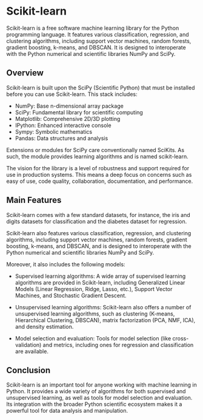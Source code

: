 # Scikit-learn

Scikit-learn is a free software machine learning library for the Python programming language. It features various classification, regression, and clustering algorithms, including support vector machines, random forests, gradient boosting, k-means, and DBSCAN. It is designed to interoperate with the Python numerical and scientific libraries NumPy and SciPy.

## Overview

Scikit-learn is built upon the SciPy (Scientific Python) that must be installed before you can use Scikit-learn. This stack includes:

- NumPy: Base n-dimensional array package
- SciPy: Fundamental library for scientific computing
- Matplotlib: Comprehensive 2D/3D plotting
- IPython: Enhanced interactive console
- Sympy: Symbolic mathematics
- Pandas: Data structures and analysis

Extensions or modules for SciPy care conventionally named SciKits. As such, the module provides learning algorithms and is named scikit-learn.

The vision for the library is a level of robustness and support required for use in production systems. This means a deep focus on concerns such as easy of use, code quality, collaboration, documentation, and performance.

## Main Features

Scikit-learn comes with a few standard datasets, for instance, the iris and digits datasets for classification and the diabetes dataset for regression.

Scikit-learn also features various classification, regression, and clustering algorithms, including support vector machines, random forests, gradient boosting, k-means, and DBSCAN, and is designed to interoperate with the Python numerical and scientific libraries NumPy and SciPy.

Moreover, it also includes the following models:

- Supervised learning algorithms: A wide array of supervised learning algorithms are provided in Scikit-learn, including Generalized Linear Models (Linear Regression, Ridge, Lasso, etc.), Support Vector Machines, and Stochastic Gradient Descent.

- Unsupervised learning algorithms: Scikit-learn also offers a number of unsupervised learning algorithms, such as clustering (K-means, Hierarchical Clustering, DBSCAN), matrix factorization (PCA, NMF, ICA), and density estimation.

- Model selection and evaluation: Tools for model selection (like cross-validation) and metrics, including ones for regression and classification are available.

## Conclusion

Scikit-learn is an important tool for anyone working with machine learning in Python. It provides a wide variety of algorithms for both supervised and unsupervised learning, as well as tools for model selection and evaluation. Its integration with the broader Python scientific ecosystem makes it a powerful tool for data analysis and manipulation.
